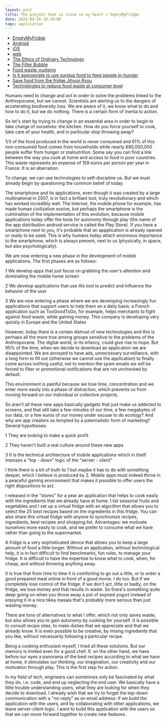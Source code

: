 ```yaml
---
layout: post
title: The project that is close to my heart > EmptyMyFridge
date: 2022-04-26 10:18:00
tags: application
---
```


- [EmptyMyFridge](https://www.emptymyfridge.com)
- [Android](https://play.google.com/store/apps/details?id=com.emptymyfridge)
- [iOS](https://apps.apple.com/app/id1550812530)
- [web](https://app.emptymyfridge.com/)
- [The Ethics of Ordinary Technology](http://michel.puech.free.fr/pages/0eot.html)
- [The Filter Bubble](https://www.amazon.fr/dp/B004Y4WMH2/ref=dp-kindle-redirect?_encoding=UTF8&btkr=1)
- [Food waste: nudging](https://www.researchgate.net/publication/331207943_Consumer_Choice_and_Food_Waste_Can_Nudging_Help)
- [Is it appropriate to use surplus food to feed people in-hunger](https://foodresearch.org.uk/publications/is-it-appropriate-to-use-surplus-food-to-feed-people-in-hunger/)
- [Save food from the fridge Jihyun Ryou](https://www.youtube.com/watch?v=-NByNOOaCzI)
- [Technologies to reduce food waste at consumer level](https://unepdtu.org/wp-content/uploads/2021/11/reducing-consumer-food-waste-using-green-and-digital-technologies.pdf)

Humans need to change and act in order to solve the problems linked to the Anthropocene, but we cannot. Scientists are alerting us to the dangers of accelerating biodiversity loss. We are aware of it, we know what to do and how to do it, but we do nothing. There is a certain form of inertia to action.

So let's start by trying to change in an essential area in order to begin to take charge of ourselves: the kitchen. How do you force yourself to cook, take care of your health, and in particular stop throwing away?

1/3 of the food produced in the world is never consumed and 61% of this non-consumed food comes from households while nearly 690,000,000 people suffer from hunger or malnutrition. Some say you can find a link between the way you cook at home and access to food in poor countries. This waste represents an expense of 159 euros per person per year in France. It is an aberration.

To change, we can use technologies to self-discipline us. But we must already begin by questioning the common belief of today.

The smartphone and its applications, even though it was created by a large multinational in 2007, is in fact a brilliant tool, truly revolutionary and which has worked incredibly well. The Internet, the mobile phone for example, has made human civilization evolve, but perhaps the smartphone is the culmination of the implementation of this evolution, because mobile applications today offer the tools for autonomy through play (the name of the app distribution android service is called the Play Store). If you have a smartphone next to you, it's probable that an appplication is already opened or ready to be used. This is why humans today attach enormous importance to the smartphone, which is always present, next to us (physically, in space, but also psychologically). 

We are now entering a new phase in the development of mobile applications. The first phases are as follows:

1 We develop apps that just focus on grabbing the user's attention and dominating the mobile home screen

2 We develop applications that use AIs tool to predict and influence the behavior of the user

3 We are now entering a phase where we are developing increasingly fun applications that support users to help them on a daily basis: a French application such as TooGoodToGo, for example, helps merchants to fight against food waste, while gaining money. This company is developing very quickly in Europe and the United States

However, today there is a certain distrust of new technologies and this is perhaps all the more true among groups sensitive to the problems of the Anthropocene. The digital world, in its infancy, could give rise to hope. But 95% of the time, when we decide to download an application we are disappointed. We are annoyed to have ads, unnecessary surveillance, with a long form to fill out (otherwise we cannot use the application) to finally come across nothing useful, not to mention the spam emails we will be forced to filter or promotional notifications that are not unchecked by default. 

This environment is painful because we lose time, concentration and we enter more easily into a phase of distraction, which prevents us from moving forward on our individual or collective projects.

So aren't all these new apps basically gadgets that just make us addicted to screens, and that still take a few minutes of our time, a few megabytes of our data, or a few euros of our money under excuse to do ecology? And why are app creators so tempted by a paternalistic form of marketing? Several hypotheses:

1 They are looking to make a quick profit

2 They haven't built a real culture around these new apps

3 It is the technical architecture of mobile applications which in itself imposes a "top - down" logic of the "server - client"

I think there is a bit of truth to 1 but maybe it has to do with something deeper, which I believe is produced by 2. Mobile apps must indeed thrive in a peaceful gaming environment that makes it possible to offer users the right dispositions to act.

I released in the "stores" for a year an application that helps to cook easily with the ingredients that we already have at home. I list seasonal fruits and vegetables and I set up a virtual fridge with an algorithm that allows you to select the 25 best recipes based on the ingredients in this fridge. You can also share this virtual fridge with anyone to synchronize recipes, ingredients, best recipes and shopping list. Advantages: we motivate ourselves more easily to cook, and we prefer to consume what we have rather than going to the supermarket.

A fridge is a very sophisticated device that allows you to keep a large amount of food a little longer. Without an application, without technological help, it is in fact difficult to find benchmarks, fun rules, to manage your fridge. It is difficult to have the expertise to know what to cook, when, for cheap, and without throwing anything away.

It is true that from time to time it is comforting to go out a little, or to order a good prepared meal online in front of a good movie. I do too. But if we completely lose control of the fridge, if we don't act, little or badly, on the fridge, we lose money and that results in waste. So there's something quite deep going on when you throw away a pot of expired yogurt instead of enjoying it in a nice tikka masala that's probably more serious than just wasting money.

There are tons of alternatives to what I offer, which not only saves waste, but also allows you to gain autonomy by cooking for yourself. It is possible to consult recipe sites, to make dishes that we appreciate and that we already know. It is even possible to be creative, by mixing ingredients that you like, without necessarily following a particular recipe.

Being a cooking enthusiast myself, I tried all these solutions. But our memory is limited even for a good chef. If, on the other hand, we have before our eyes a panorama of the best recipes according to what we have at home, it stimulates our thinking, our imagination, our creativity and our motivation through play. This is the first step for action.

In my field of tech, engineers can sometimes only be fascinated by what they do, i.e. code, and end up neglecting the end user. We basically have a little trouble understanding users, what they are looking for when they decide to download. I already wish that we try to forget the top-down communication with a "no-reply" as an email address: if we build the application with the users, and by collaborating with other applications, we leave server-client logic. I want to build this application with the users so that we can move forward together to create new features.

